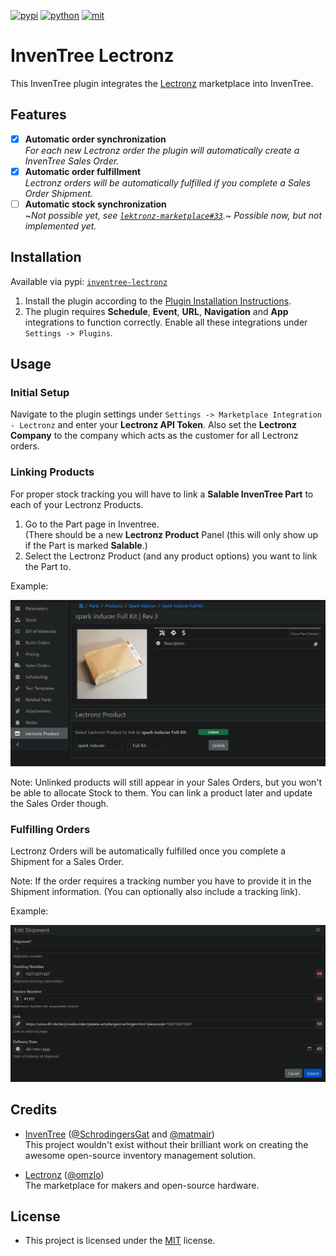[![pypi](https://img.shields.io/pypi/v/inventree-lectronz)](https://pypi.org/project/inventree-lectronz/)
[![python](https://img.shields.io/badge/Python-3.8+-blue)](https://www.python.org/)
[![mit](https://img.shields.io/badge/license-MIT-lightgrey)](LICENSE)

# InvenTree Lectronz

This InvenTree plugin integrates the [Lectronz](https://lectronz.com/) marketplace into
InvenTree.

## Features

- [x] **Automatic order synchronization**<br>
  *For each new Lectronz order the plugin will automatically create a InvenTree Sales Order.*
- [x] **Automatic order fulfillment**<br>
  *Lectronz orders will be automatically fulfilled if you complete a Sales Order Shipment.*
- [ ] **Automatic stock synchronization**<br>
  ~*Not possible yet, see [`lektronz-marketplace#33`](https://github.com/omzlo/lektronz-marketplace/issues/33).*~
  *Possible now, but not implemented yet.*

## Installation

Available via pypi: [`inventree-lectronz`](https://pypi.org/project/inventree-lectronz/)

1. Install the plugin according to the
   [Plugin Installation Instructions](https://docs.inventree.org/en/latest/extend/plugins/install/).
2. The plugin requires **Schedule**, **Event**, **URL**, **Navigation** and **App** integrations
   to function correctly. Enable all these integrations under `Settings -> Plugins`.

## Usage

### Initial Setup

Navigate to the plugin settings under `Settings -> Marketplace Integration - Lectronz` and
enter your **Lectronz API Token**. Also set the **Lectronz Company** to the company which acts
as the customer for all Lectronz orders.

### Linking Products

For proper stock tracking you will have to link a **Salable InvenTree Part** to each of your
Lectronz Products.

1. Go to the Part page in Inventree.<br>
   (There should be a new **Lectronz Product** Panel (this will only show up if the Part is
   marked **Salable**.)
2. Select the Lectronz Product (and any product options) you want to link the Part to.

Example:

![Example of the Lectronz Product Panel](images/link_product.png)

Note: Unlinked products will still appear in your Sales Orders, but you won't be able to
allocate Stock to them. You can link a product later and update the Sales Order though.

### Fulfilling Orders

Lectronz Orders will be automatically fulfilled once you complete a Shipment for a Sales Order.

Note: If the order requires a tracking number you have to provide it in the Shipment
information. (You can optionally also include a tracking link).

Example:

![Example of a Shipment which will automatically fulfill an order](images/shipment.png)

## Credits

- [InvenTree](https://inventree.org/) ([@SchrodingersGat](https://github.com/SchrodingersGat)
  and [@matmair](https://github.com/matmair))<br>
  This project wouldn't exist without their brilliant work on creating the awesome open-source
  inventory management solution.

- [Lectronz](https://lectronz.com/) ([@omzlo](https://github.com/omzlo))<br>
  The marketplace for makers and open-source hardware.

## License

- This project is licensed under the [MIT](LICENSE) license.
